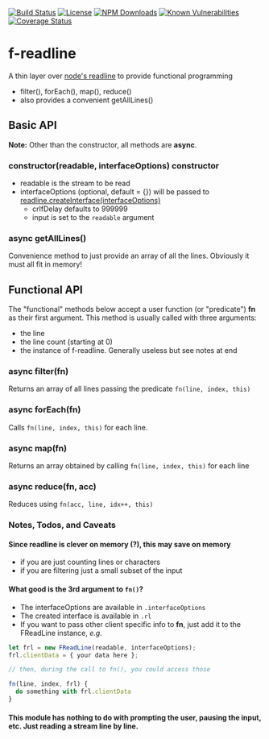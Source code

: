 [![Build Status](https://secure.travis-ci.org/MorganConrad/f-readline.png)](http://travis-ci.org/MorganConrad/f-readline)
[![License](http://img.shields.io/badge/license-MIT-A31F34.svg)](https://github.com/MorganConrad/f-readline)
[![NPM Downloads](http://img.shields.io/npm/dm/f-readline.svg)](https://www.npmjs.org/package/f-readline)
[![Known Vulnerabilities](https://snyk.io/test/github/morganconrad/f-readline/badge.svg)](https://snyk.io/test/github/morganconrad/f-readline)
[![Coverage Status](https://coveralls.io/repos/github/MorganConrad/f-readline/badge.svg)](https://coveralls.io/github/MorganConrad/f-readline)

# f-readline
A thin layer over [node's readline](https://nodejs.org/api/readline.html) to provide functional programming
 - filter(), forEach(), map(), reduce()
 - also provides a convenient getAllLines()


## Basic API

**Note:** Other than the constructor, all methods are **async**.

### constructor(readable, interfaceOptions)   constructor
 - readable is the stream to be read
 - interfaceOptions (optional, default = {}) will be passed to [readline.createInterface(interfaceOptions)](https://nodejs.org/api/readline.html#readline_readline_createinterface_options)
   - crlfDelay defaults to 999999
   - input is set to the `readable` argument


### async getAllLines()
Convenience method to just provide an array of all the lines.  Obviously it must all fit in memory!

## Functional API
The "functional" methods below accept a user function (or "predicate") **fn** as their first argument.  This method is usually called with three arguments:
 - the line
 - the line count (starting at 0)
 - the instance of f-readline.  Generally useless but see notes at end

### async filter(fn)
Returns an array of all lines passing the predicate `fn(line, index, this)`

### async forEach(fn)
Calls `fn(line, index, this)` for each line.

### async map(fn)
Returns an array obtained by calling `fn(line, index, this)` for each line

### async reduce(fn, acc)
Reduces using `fn(acc, line, idx++, this)`


### Notes, Todos, and  Caveats

#### Since readline is clever on memory (?), this may save on memory
 - if you are just counting lines or characters
 - if you are filtering just a small subset of the input

#### What good is the 3rd argument to `fn()`?

 - The interfaceOptions are available in `.interfaceOptions`
 - The created interface is available in `.rl`
 - If you want to pass other client specific info to **fn**, just add it to the FReadLine instance, _e.g._

```js
let frl = new FReadLine(readable, interfaceOptions);
frl.clientData = { your data here };

// then, during the call to fn(), you could access those

fn(line, index, frl) {
  do something with frl.clientData
}
```

#### This module has nothing to do with prompting the user, pausing the input, etc.  Just reading a stream line by line.
